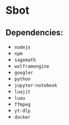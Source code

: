 # Sbot

## Dependencies:
* `nodejs`
* `npm`
* `sagemath`
* `wolframengine`
* `googler`
* `python`
* `jupyter-notebook`
* `luajit`
* `luau`
* `ffmpeg`
* `yt-dlp`
* `docker`